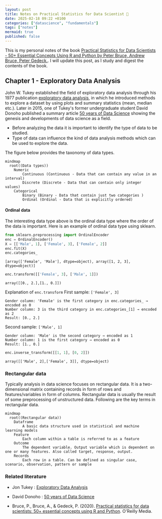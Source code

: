 ```yaml
---
layout: post
title: Notes on Practical Statistics for Data Scientist 📗
date: 2025-02-18 09:22 +0100
categories: ["datascience", "fundamentals"]
tags: ["notes"]
mermaid: true
published: false
---
```


This is my personal notes of the book [Practical Statistics for Data Scientists - 50+ Essential Concepts Using R and Python by Peter Bruce, Andrew Bruce, Peter Gedeck.](#Bruce-Bruce-Gedeck-2020). I will update this post, as I study and digest the contents of the book.


## Chapter 1 - Exploratory Data Analysis 

John W. Tukey established the field of exploratory data analysis through his 1977 publication [exploratory data analysis](#john-tukey-1977), in which he introduced methods to explore a dataset by using plots and summary statistics (mean, median etc.). Later in 2015, one of Tukey's former undergraduate student David Donoho published a summary article [50 years of Data Science](#david-donoho-2015) showing the genesis and developments of data science as a field.


* Before analyzing the data it is important to identify the type of data to be studied. 
* Type of data can influence the kind of data analysis methods which can be used to explore the data. 

The figure below provides the taxonomy of data types. 
```mermaid
mindmap
  root((Data types))
    Numeric 
        Continuous (Continuous - Data that can contain any value in an interval)
        Discrete (Discrete - Data that can contain only integer values)
    Categorical
        Binary (Binary - Data that contain just two categories )
        Ordinal (Ordinal - Data that is explicitly ordered)

```

#### Ordinal data 
The interesting data type above is the ordinal data type where the order of the data is important. Here is an example of ordinal data type using sklearn. 

```python
from sklearn.preprocessing import OrdinalEncoder
enc = OrdinalEncoder()
X = [['Male', 1], ['Female', 3], ['Female', 2]]
enc.fit(X)
enc.categories_
```
`[array(['Female', 'Male'], dtype=object), array([1, 2, 3], dtype=object)]`

```python
enc.transform([['Female', 3], ['Male', 1]])
```
`array([[0., 2.],[1., 0.]])`


Explanation of `enc.transform`
First sample: `['Female', 3]`

    Gender column: 'Female' is the first category in enc.categories_ → encoded as 0
    Number column: 3 is the third category in enc.categories_[1] → encoded as 2
    Result: [0., 2.]

Second sample: `['Male', 1]`

    Gender column: 'Male' is the second category → encoded as 1
    Number column: 1 is the first category → encoded as 0
    Result: [1., 0.]


```python
enc.inverse_transform([[1, 1], [0, 2]])
```
`array([['Male', 2],['Female', 3]], dtype=object)`


### Rectangular data
Typically analysis in data science focuses on rectangular data. It is a two-dimensional matrix containing records in form of rows and features/variables in form of columns. Rectangular data is usually the result of some preprocessing of unstructured data. Following are the key terms in rectangular data. 


```mermaid
mindmap
  root((Rectangular data))
    Dataframe 
        A basic data structure used in statistical and machine learning models
    Feature
        Each column within a table is referred to as a feature
    Outcome
        The dependent variable. Output variable which is dependent on one or many features. Also called target, response, output. 
    Records
        Each row in a table. Can be defined as singular case,  scenario, observation, pattern or sample
```




### Related literature 
* Jon Tukey : [Exploratory Data Analysis](https://archive.org/details/exploratorydataa0000tuke_7616)  <a name="john-tukey-1977"></a>

* David Donoho : [50 years of Data Science](https://courses.csail.mit.edu/18.337/2015/docs/50YearsDataScience.pdf) <a name="david-donoho-2015"></a>

* Bruce, P., Bruce, A., & Gedeck, P. (2020). [Practical statistics for data scientists: 50+ essential concepts using R and Python](https://books.google.no/books?hl=no&lr=&id=k2XcDwAAQBAJ&oi=fnd&pg=PP1&dq=9781492072942&ots=dEKcnlVmx1&sig=A4W7tK5Um6BTbuzr3_gOvVinDRg&redir_esc=y#v=onepage&q=9781492072942&f=false). O'Reilly Media. <a name="Bruce-Bruce-Gedeck-2020"></a>